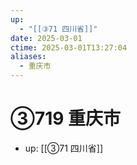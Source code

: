 ```yaml
---
up:
  - "[[③71 四川省]]"
date: 2025-03-01
ctime: 2025-03-01T13:27:04
aliases:
  - 重庆市
---
```


# ③719 重庆市

- up: [[③71 四川省]]
